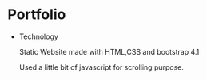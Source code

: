 # Portfolio

- Technology 

  Static Website made with HTML,CSS and bootstrap 4.1 

  Used a little bit of javascript for scrolling purpose.




